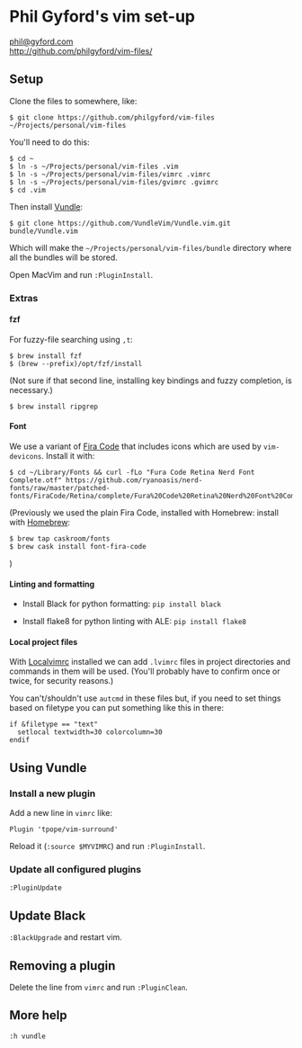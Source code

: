 # Phil Gyford's vim set-up

phil@gyford.com  
http://github.com/philgyford/vim-files/

## Setup

Clone the files to somewhere, like:

	$ git clone https://github.com/philgyford/vim-files ~/Projects/personal/vim-files

You'll need to do this:

    $ cd ~
    $ ln -s ~/Projects/personal/vim-files .vim
    $ ln -s ~/Projects/personal/vim-files/vimrc .vimrc
    $ ln -s ~/Projects/personal/vim-files/gvimrc .gvimrc
	$ cd .vim

Then install [Vundle](https://github.com/VundleVim/Vundle.vim):

	$ git clone https://github.com/VundleVim/Vundle.vim.git bundle/Vundle.vim

Which will make the `~/Projects/personal/vim-files/bundle` directory where all
the bundles will be stored.

Open MacVim and run `:PluginInstall`.

### Extras

#### fzf

For fuzzy-file searching using `,t`:

	$ brew install fzf
	$ (brew --prefix)/opt/fzf/install

(Not sure if that second line, installing key bindings and fuzzy completion, is necessary.)

	$ brew install ripgrep


#### Font

We use a variant of [Fira Code](https://github.com/tonsky/FiraCode) that
includes icons which are used by `vim-devicons`. Install it with:

	$ cd ~/Library/Fonts && curl -fLo "Fura Code Retina Nerd Font Complete.otf" https://github.com/ryanoasis/nerd-fonts/raw/master/patched-fonts/FiraCode/Retina/complete/Fura%20Code%20Retina%20Nerd%20Font%20Complete.otf

(Previously we used the plain Fira Code, installed with Homebrew:
install with [Homebrew](http://brew.sh/): 

	$ brew tap caskroom/fonts
	$ brew cask install font-fira-code
)

#### Linting and formatting

* Install Black for python formatting: `pip install black`

* Install flake8 for python linting with ALE: `pip install flake8`


#### Local project files

With [Localvimrc](https://github.com/embear/vim-localvimrc) installed we can
add `.lvimrc` files in project directories and commands in them will be used.
(You'll probably have to confirm once or twice, for security reasons.)

You can't/shouldn't use `autcmd` in these files but, if you need to set things
based on filetype you can put something like this in there:

    if &filetype == "text"
      setlocal textwidth=30 colorcolumn=30
    endif


## Using Vundle

### Install a new plugin

Add a new line in `vimrc` like:

	Plugin 'tpope/vim-surround'

Reload it (`:source $MYVIMRC`) and run `:PluginInstall`.

### Update all configured plugins

`:PluginUpdate`


## Update Black

`:BlackUpgrade` and restart vim.


## Removing a plugin

Delete the line from `vimrc` and run `:PluginClean`.


## More help

`:h vundle`

